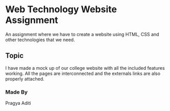 # Web Technology Website Assignment

An assignment where we have to create a website using HTML, CSS and other technologies that we need.

## Topic

I have made a mock up of our college website with all the included features working.
All the pages are interconnected and the externals links are also properly attached.

### Made By

Pragya
Aditi
